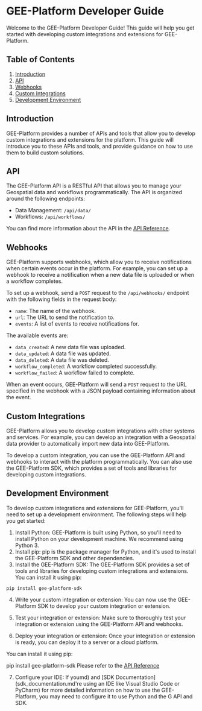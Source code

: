 # GEE-Platform Developer Guide

Welcome to the GEE-Platform Developer Guide! This guide will help you get started with developing custom integrations and extensions for GEE-Platform.

## Table of Contents

1. [Introduction](#introduction)
2. [API](#api)
3. [Webhooks](#webhooks)
4. [Custom Integrations](#custom-integrations)
5. [Development Environment](#development-environment)

## Introduction

GEE-Platform provides a number of APIs and tools that allow you to develop custom integrations and extensions for the platform. This guide will introduce you to these APIs and tools, and provide guidance on how to use them to build custom solutions.

## API

The GEE-Platform API is a RESTful API that allows you to manage your Geospatial data and workflows programmatically. The API is organized around the following endpoints:

- Data Management: `/api/data/`
- Workflows: `/api/workflows/`

You can find more information about the API in the [API Reference](api_reference.md).

## Webhooks

GEE-Platform supports webhooks, which allow you to receive notifications when certain events occur in the platform. For example, you can set up a webhook to receive a notification when a new data file is uploaded or when a workflow completes.

To set up a webhook, send a `POST` request to the `/api/webhooks/` endpoint with the following fields in the request body:

- `name`: The name of the webhook.
- `url`: The URL to send the notification to.
- `events`: A list of events to receive notifications for.

The available events are:

- `data_created`: A new data file was uploaded.
- `data_updated`: A data file was updated.
- `data_deleted`: A data file was deleted.
- `workflow_completed`: A workflow completed successfully.
- `workflow_failed`: A workflow failed to complete.

When an event occurs, GEE-Platform will send a `POST` request to the URL specified in the webhook with a JSON payload containing information about the event.

## Custom Integrations

GEE-Platform allows you to develop custom integrations with other systems and services. For example, you can develop an integration with a Geospatial data provider to automatically import new data into GEE-Platform.

To develop a custom integration, you can use the GEE-Platform API and webhooks to interact with the platform programmatically. You can also use the GEE-Platform SDK, which provides a set of tools and libraries for developing custom integrations.

## Development Environment

To develop custom integrations and extensions for GEE-Platform, you'll need to set up a development environment. The following steps will help you get started:

1. Install Python: GEE-Platform is built using Python, so you'll need to install Python on your development machine. We recommend using Python 3.
2. Install pip: pip is the package manager for Python, and it's used to install the GEE-Platform SDK and other dependencies.
3. Install the GEE-Platform SDK: The GEE-Platform SDK provides a set of tools and libraries for developing custom integrations and extensions. You can install it using pip:

`pip install gee-platform-sdk`

4. Write your custom integration or extension: You can now use the GEE-Platform SDK to develop your custom integration or extension.

5. Test your integration or extension: Make sure to thoroughly test your integration or extension using the GEE-Platform API and webhooks.

6. Deploy your integration or extension: Once your integration or extension is ready, you can deploy it to a server or a cloud platform.

 You can install it using pip:

 pip install gee-platform-sdk Please refer to the [API Reference](docs/api_reference.md) 
 
7. Configure your IDE: If youmd) and [SDK Documentation](sdk_documentation.md're using an IDE like Visual Studio Code or PyCharm) for more detailed information on how to use the GEE-Platform, you may need to configure it to use Python and the G API and SDK.
